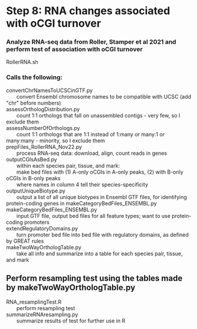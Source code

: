 # Step 8: RNA changes associated with oCGI turnover

### Analyze RNA-seq data from Roller, Stamper et al 2021 and perform test of association with oCGI turnover
RollerRNA.sh

### Calls the following:  
convertChrNamesToUCSCinGTF.py  
&emsp;&emsp;convert Ensembl chromosome names to be compatible with UCSC (add "chr" before numbers)  
assessOrthologDistribution.py  
&emsp;&emsp;count 1:1 orthologs that fall on unassembled contigs - very few, so I exclude them  
assessNumberOfOrthologs.py  
&emsp;&emsp;count 1:1 orthologs that are 1:1 instead of 1:many or many:1 or many:many - minority, so I exclude them  
prepFiles_RollerRNA_Nov22.py  
&emsp;&emsp;process RNA-seq data: download, align, count reads in genes  
outputCGIsAsBed.py  
&emsp;&emsp;within each species pair, tissue, and mark:  
&emsp;&emsp;make bed files with (1) A-only oCGIs in A-only peaks, (2) with B-only oCGIs in B-only peaks  
&emsp;&emsp;where names in column 4 tell their species-specificity  
outputUniqueBiotype.py  
&emsp;&emsp;output a list of all unique biotypes in Ensembl GTF files, for identifying protein-coding genes in makeCategoryBedFiles_ENSEMBL.py  
makeCategoryBedFiles_ENSEMBL.py  
&emsp;&emsp;input GTF file, output bed files for all feature types; want to use protein-coding promoters  
extendRegulatoryDomains.py  
&emsp;&emsp;turn promoter bed file into bed file with regulatory domains, as defined by GREAT rules  
makeTwoWayOrthologTable.py  
&emsp;&emsp;take all info and summarize into a table for each species pair, tissue, and mark  

## Perform resampling test using the tables made by makeTwoWayOrthologTable.py
RNA_resamplingTest.R  
&emsp;&emsp;perform resampling test  
summarizeRNAresampling.py  
&emsp;&emsp;summarize results of test for further use in R
